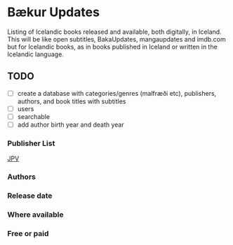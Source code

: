 # Bækur Updates
Listing of Icelandic books released and available, both digitally, in Iceland. This will be like open subtitles, BakaUpdates, mangaupdates and imdb.com but for Icelandic books, 
as in books published in Iceland or written in the Icelandic language. 

## TODO
- [ ] create a database with categories/genres (malfræði etc), publishers, authors, and book titles with subtitles
- [ ] users
- [ ] searchable
- [ ] add author birth year and death year

### Publisher List
[JPV](/publishers/JPV.md)
### Authors
### Release date
### Where available
### Free or paid
